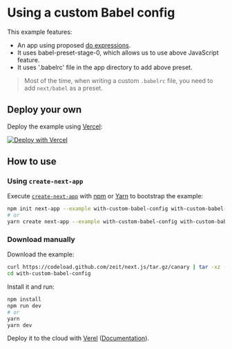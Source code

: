 # Using a custom Babel config

This example features:

- An app using proposed [do expressions](https://babeljs.io/docs/plugins/transform-do-expressions/).
- It uses babel-preset-stage-0, which allows us to use above JavaScript feature.
- It uses '.babelrc' file in the app directory to add above preset.

> Most of the time, when writing a custom `.babelrc` file, you need to add `next/babel` as a preset.

## Deploy your own

Deploy the example using [Vercel](https://vercel.com):

[![Deploy with Vercel](https://vercel.com/button)](https://vercel.com/import/project?template=https://github.com/zeit/next.js/tree/canary/examples/with-custom-babel-config)

## How to use

### Using `create-next-app`

Execute [`create-next-app`](https://github.com/zeit/next.js/tree/canary/packages/create-next-app) with [npm](https://docs.npmjs.com/cli/init) or [Yarn](https://yarnpkg.com/lang/en/docs/cli/create/) to bootstrap the example:

```bash
npm init next-app --example with-custom-babel-config with-custom-babel-config-app
# or
yarn create next-app --example with-custom-babel-config with-custom-babel-config-app
```

### Download manually

Download the example:

```bash
curl https://codeload.github.com/zeit/next.js/tar.gz/canary | tar -xz --strip=2 next.js-canary/examples/with-custom-babel-config
cd with-custom-babel-config
```

Install it and run:

```bash
npm install
npm run dev
# or
yarn
yarn dev
```

Deploy it to the cloud with [Verel](https://vercel.com/import?filter=next.js&utm_source=github&utm_medium=readme&utm_campaign=next-example) ([Documentation](https://nextjs.org/docs/deployment)).
